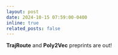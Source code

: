 ```yaml
---
layout: post
date: 2024-10-15 07:59:00-0400
inline: true
related_posts: false
---
```


**TrajRoute** and **Poly2Vec** preprints are out!